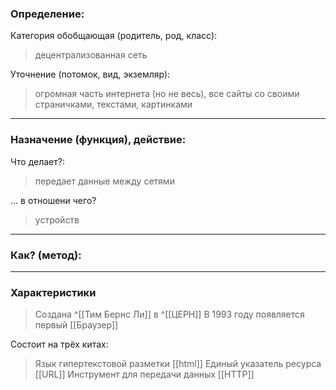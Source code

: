 ### Определение:
Категория обобщающая (родитель, род, класс):
>децентрализованная сеть

Уточнение (потомок, вид, экземляр):

>огромная часть интернета (но не весь), все сайты со своими страничками, текстами, картинками
---
### Назначение (функция), действие:
Что делает?:
>передает данные между сетями

... в отношени чего?
>устройств

---
### Как? (метод):
>

---
### Характеристики
>Создана ^[[Тим Бернс Ли]] в ^[[ЦЕРН]]
>В 1993 году появляется первый [[Браузер]]

Состоит на трёх китах:
>Язык гипертекстовой разметки [[html]]
>Единый указатель ресурса [[URL]]
>Инструмент для передачи данных [[HTTP]]